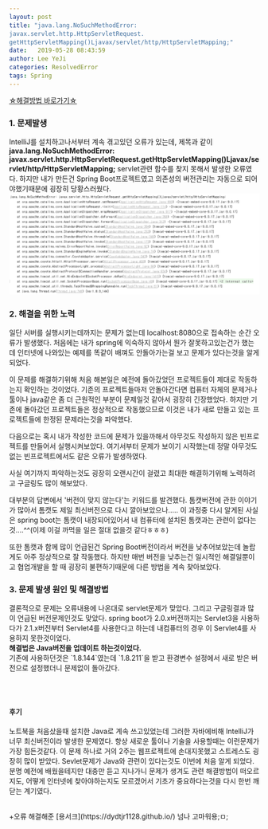 ```yaml
---
layout: post
title: "java.lang.NoSuchMethodError:
javax.servlet.http.HttpServletRequest.
getHttpServletMapping()Ljavax/servlet/http/HttpServletMapping;"
date:   2019-05-28 08:43:59
author: Lee YeJi
categories: ResolvedError
tags: Spring
---
```


<a href="#solution" text-decoration:none >☆해결방법 바로가기☆</a>
<br>

### 1. 문제발생
IntelliJ를 설치하고나서부터 계속 겪고있던 오류가 있는데, 제목과 같이
<b>java.lang.NoSuchMethodError: javax.servlet.http.HttpServletRequest.getHttpServletMapping()Ljavax/servlet/http/HttpServletMapping;</b>
servlet관련 함수를 찾지 못해서 발생한 오류였다. 하지만 내가 만든건 Spring Boot프로젝트였고 의존성의 버전관리는 자동으로 되어야했기때문에 굉장히 당황스러웠다. 
<img src="/image/Error/springboot_version_error/nosuchmethod.PNG">

### 2. 해결을 위한 노력
일단 서버를 실행시키는데까지는 문제가 없는데 localhost:8080으로 접속하는 순간 오류가 발생했다.
처음에는 내가 spring에 익숙하지 않아서 뭔가 잘못하고있는건가 했는데 인터넷에 나와있는 예제를 똑같이 배껴도 안돌아가는걸 보고 문제가 있다는것을 알게되었다.

이 문제를 해결하기위해 처음 해본일은 예전에 돌아갔었던 프로젝트들이 제대로 작동하는지 확인하는 것이었다. 기존의 프로젝트들마저 안돌아간다면 컴퓨터 자체의 문제거나 툴이나 java같은 좀 더 근원적인 부분이 문제일것 같아서 굉장히 긴장했었다. 
하지만 기존에 돌아갔던 프로젝트들은 정상적으로 작동했으므로 이것은 내가 새로 만들고 있는 프로젝트들에 한정된 문제라는것을 파악했다.

다음으로는 혹시 내가 작성한 코드에 문제가 있을까해서 아무것도 작성하지 않은 빈프로젝트를 만들어서 실행시켜보았다. 여기서부터 문제가 보이기 시작했는데 정말 아무것도 없는 빈프로젝트에서도 같은 오류가 발생하였다.

사실 여기까지 파악하는것도 굉장히 오랜시간이 걸렸고 최대한 해결하기위해 노력하려고 구글링도 많이 해보았다.

대부분의 답변에서 '버전이 맞지 않는다'는 키워드를 발견했다. 톰캣버전에 관한 이야기가 많아서 톰캣도 제일 최신버전으로 다시 깔아보았으나..... 이 과정중 다시 알게된 사실은 spring boot는 톰캣이 내장되어있어서 내 컴퓨터에 설치된 톰캣과는 관련이 없다는것....^^(이제 이걸 까먹을 일은 절대 없을것 같다ㅎㅎㅎ)

또한 톰캣과 함께 많이 언급된건 Spring Boot버전이라서 버전을 낮추어보았는데 놀랍게도 아주 정상적으로 잘 작동했다. 하지만 매번 버전을 낮추는건 일시적인 해결일뿐이고 협업개발을 할 때 굉장히 불편하기때문에 다른 방법을 계속 찾아보았다.

<h3 id="solution">3. 문제 발생 원인 및 해결방법</h3>
결론적으로 문제는 오류내용에 나온대로 servlet문제가 맞았다. 그리고 구글링결과 많이 언급된 버전문제인것도 맞았다. spring boot가 2.0.x버전까지는 Servlet3을 사용하다가 2.1.x버전부터 Servlet4를 사용한다고 하는데 내컴퓨터의 경우 이 Servlet4를 사용하지 못한것이었다.
<br>
<b>해결법은 Java버전을 업데이트 하는것이었다.</b>
<br>
기존에 사용하던것은 `1.8.144`였는데 `1.8.211`을 받고 환경변수 설정에서 새로 받은 버전으로 설정했더니 문제없이 돌아갔다.<br>

<br><br>


#### 후기
<p style="text-color: gray">
노트북을 처음샀을때 설치한 Java로 계속 쓰고있었는데 그러한 자바에비해 IntelliJ가 너무 최신버전이라 발생한 문제였다. 항상 새로운 툴이나 기술을 사용할때는 이런문제가 가장 힘든것같다. 이 문제 하나로 거의 2주는 웹프로젝트에 손대지못했고 스트레스도 굉장히 많이 받았다. Sevlet문제가 Java와 관련이 있다는것도 이번에 처음 알게 되었다. 분명 예전에 배웠을테지만 대충만 듣고 지나가니 문제가 생겨도 관련 해결방법이 떠오르지도, 어떻게 인터넷에 찾아야하는지도 모르겠어서 기초가 중요하다는것을 다시 한번 깨닫는 계기였다.
</p>
<br>
+오류 해결해준 [용서크](https://dydtjr1128.github.io/) 넘나 고마워용;ㅁ;
 